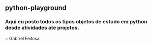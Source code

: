 ## python-playground
### Aqui eu posto todos os tipos objetos de estudo em python desde atividades até projetos.
~ Gabriel Feitosa
